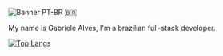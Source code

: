 ![Banner](https://i.ibb.co/NxpW8Yd/gabs.gif)
PT-BR :brazil:

My name is Gabriele Alves, I'm a brazilian full-stack developer.  

[![Top Langs](https://github-readme-stats.vercel.app/api/top-langs/?username=gabrielebonfim&layout=compact)](https://github.com/anuraghazra/github-readme-stats)
